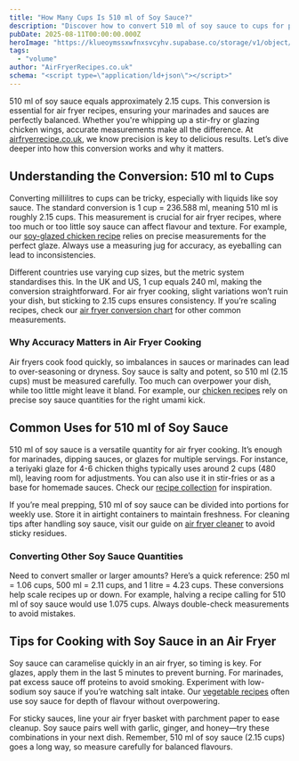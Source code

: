 ```yaml
---
title: "How Many Cups Is 510 ml of Soy Sauce?"
description: "Discover how to convert 510 ml of soy sauce to cups for perfect air fryer recipes. Get accurate measurements and cooking tips in seconds!"
pubDate: 2025-08-11T00:00:00.000Z
heroImage: "https://klueoymssxwfnxsvcyhv.supabase.co/storage/v1/object/public/md/how-many-cups-is-510-ml-of-soy-sauce-8ce8474c.webp"
tags:
  - "volume"
author: "AirFryerRecipes.co.uk"
schema: "<script type=\"application/ld+json\"></script>"
---
```


<p>510 ml of soy sauce equals approximately 2.15 cups. This conversion is essential for air fryer recipes, ensuring your marinades and sauces are perfectly balanced. Whether you're whipping up a stir-fry or glazing chicken wings, accurate measurements make all the difference. At <a href=https://www.airfryerrecipe.co.uk>airfryerrecipe.co.uk</a>, we know precision is key to delicious results. Let’s dive deeper into how this conversion works and why it matters.</p>

<h2>Understanding the Conversion: 510 ml to Cups</h2>  
<p>Converting millilitres to cups can be tricky, especially with liquids like soy sauce. The standard conversion is 1 cup = 236.588 ml, meaning 510 ml is roughly 2.15 cups. This measurement is crucial for air fryer recipes, where too much or too little soy sauce can affect flavour and texture. For example, our <a href=https://www.airfryerrecipe.co.uk/recipes>soy-glazed chicken recipe</a> relies on precise measurements for the perfect glaze. Always use a measuring jug for accuracy, as eyeballing can lead to inconsistencies.</p>  

<p>Different countries use varying cup sizes, but the metric system standardises this. In the UK and US, 1 cup equals 240 ml, making the conversion straightforward. For air fryer cooking, slight variations won’t ruin your dish, but sticking to 2.15 cups ensures consistency. If you’re scaling recipes, check our <a href=https://www.airfryerrecipe.co.uk/air-fryer-conversion-chart>air fryer conversion chart</a> for other common measurements.</p>  

<h3>Why Accuracy Matters in Air Fryer Cooking</h3>  
<p>Air fryers cook food quickly, so imbalances in sauces or marinades can lead to over-seasoning or dryness. Soy sauce is salty and potent, so 510 ml (2.15 cups) must be measured carefully. Too much can overpower your dish, while too little might leave it bland. For example, our <a href=https://www.airfryerrecipe.co.uk/recipe-category/chicken>chicken recipes</a> rely on precise soy sauce quantities for the right umami kick.</p>  

<h2>Common Uses for 510 ml of Soy Sauce</h2>  
<p>510 ml of soy sauce is a versatile quantity for air fryer cooking. It’s enough for marinades, dipping sauces, or glazes for multiple servings. For instance, a teriyaki glaze for 4-6 chicken thighs typically uses around 2 cups (480 ml), leaving room for adjustments. You can also use it in stir-fries or as a base for homemade sauces. Check our <a href=https://www.airfryerrecipe.co.uk/recipes>recipe collection</a> for inspiration.</p>  

<p>If you’re meal prepping, 510 ml of soy sauce can be divided into portions for weekly use. Store it in airtight containers to maintain freshness. For cleaning tips after handling soy sauce, visit our guide on <a href=https://www.airfryerrecipe.co.uk/air-fryer-cleaner>air fryer cleaner</a> to avoid sticky residues.</p>  

<h3>Converting Other Soy Sauce Quantities</h3>  
<p>Need to convert smaller or larger amounts? Here’s a quick reference: 250 ml = 1.06 cups, 500 ml = 2.11 cups, and 1 litre = 4.23 cups. These conversions help scale recipes up or down. For example, halving a recipe calling for 510 ml of soy sauce would use 1.075 cups. Always double-check measurements to avoid mistakes.</p>  

<h2>Tips for Cooking with Soy Sauce in an Air Fryer</h2>  
<p>Soy sauce can caramelise quickly in an air fryer, so timing is key. For glazes, apply them in the last 5 minutes to prevent burning. For marinades, pat excess sauce off proteins to avoid smoking. Experiment with low-sodium soy sauce if you’re watching salt intake. Our <a href=https://www.airfryerrecipe.co.uk/recipe-category/vegetables>vegetable recipes</a> often use soy sauce for depth of flavour without overpowering.</p>  

<p>For sticky sauces, line your air fryer basket with parchment paper to ease cleanup. Soy sauce pairs well with garlic, ginger, and honey—try these combinations in your next dish. Remember, 510 ml of soy sauce (2.15 cups) goes a long way, so measure carefully for balanced flavours.</p>